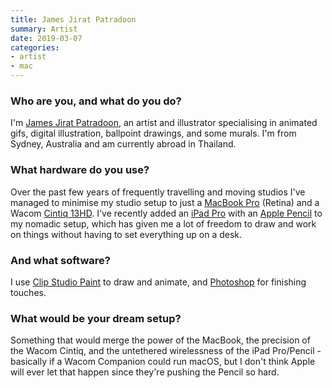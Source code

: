 ```yaml
---
title: James Jirat Patradoon
summary: Artist
date: 2019-03-07
categories:
- artist
- mac
---
```


### Who are you, and what do you do?

I'm [James Jirat Patradoon](https://www.jirat.jp/ "James' website."), an artist and illustrator specialising in animated gifs, digital illustration, ballpoint drawings, and some murals. I'm from Sydney, Australia and am currently abroad in Thailand.

### What hardware do you use?

Over the past few years of frequently travelling and moving studios I've managed to minimise my studio setup to just a [MacBook Pro][macbook-pro] (Retina) and a Wacom [Cintiq 13HD][cintiq]. I've recently added an [iPad Pro][ipad-pro] with an [Apple Pencil][apple-pencil] to my nomadic setup, which has given me a lot of freedom to draw and work on things without having to set everything up on a desk.

### And what software?

I use [Clip Studio Paint][clip-studio-paint] to draw and animate, and [Photoshop][] for finishing touches.

### What would be your dream setup?

Something that would merge the power of the MacBook, the precision of the Wacom Cintiq, and the untethered wirelessness of the iPad Pro/Pencil - basically if a Wacom Companion could run macOS, but I don't think Apple will ever let that happen since they're pushing the Pencil so hard.

[apple-pencil]: https://www.apple.com/apple-pencil/ "A stylus for the iPad Pro."
[cintiq]: https://www.wacom.com/en/us/cintiq "A computer screen you can draw on."
[clip-studio-paint]: http://www.clipstudio.net/en "A drawing program aimed at manga artists."
[ipad-pro]: https://en.wikipedia.org/wiki/IPad_Pro "An iOS tablet."
[macbook-pro]: https://www.apple.com/macbook-pro/ "A laptop."
[photoshop]: https://www.adobe.com/products/photoshop.html "A bitmap image editor."
